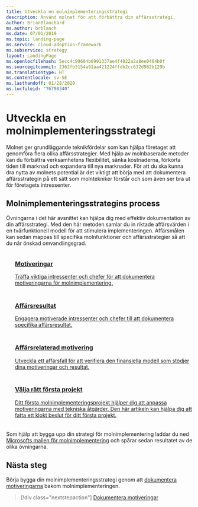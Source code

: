 ```yaml
---
title: Utveckla en molnimplementeringsstrategi
description: Använd molnet för att förbättra din affärsstrategi.
author: BrianBlanchard
ms.author: brblanch
ms.date: 07/01/2019
ms.topic: landing-page
ms.service: cloud-adoption-framework
ms.subservice: strategy
layout: LandingPage
ms.openlocfilehash: 5ecc4c99604b6991337ae4f4022a2a8ee0464b0f
ms.sourcegitcommit: 2362fb3154a91aa421224ffdb2cc632d982b129b
ms.translationtype: HT
ms.contentlocale: sv-SE
ms.lasthandoff: 01/28/2020
ms.locfileid: "76798340"
---
```

<!-- markdownlint-disable MD026 -->

# <a name="develop-a-cloud-adoption-strategy"></a>Utveckla en molnimplementeringsstrategi

Molnet ger grundläggande teknikfördelar som kan hjälpa företaget att genomföra flera olika affärsstrategier. Med hjälp av molnbaserade metoder kan du förbättra verksamhetens flexibilitet, sänka kostnaderna, förkorta tiden till marknad och expandera till nya marknader. För att du ska kunna dra nytta av molnets potential är det viktigt att börja med att dokumentera affärsstrategin på ett sätt som molntekniker förstår och som även ser bra ut för företagets intressenter.

## <a name="cloud-adoption-strategy-process"></a>Molnimplementeringsstrategins process

Övningarna i det här avsnittet kan hjälpa dig med effektiv dokumentation av din affärsstrategi. Med den här metoden samlar du in riktade affärsvärden i en tvärfunktionell modell för att stimulera implementeringen. Affärsmålen kan sedan mappas till specifika molnfunktioner och affärsstrategier så att du når önskad omvandlingsgrad.

<!--markdownlint-disable MD033 -->

<ul class="panelContent cardsF">
    <li style="display: flex; flex-direction: column;">
        <a href="./motivations.md">
            <div class="cardSize">
                <div class="cardPadding" style="padding-bottom:10px;">
                    <div class="card" style="padding-bottom:10px;">
                        <div class="cardImageOuter">
                            <div class="cardImage">
                                <img alt="" src="../_images/icons/1.png" data-linktype="external">
                            </div>
                        </div>
                        <div class="cardText" style="padding-left:0px;">
                            <h3>Motiveringar</h3>
Träffa viktiga intressenter och chefer för att dokumentera motiveringarna för molnimplementering.
                        </div>
                    </div>
                </div>
            </div>
        </a>
    </li>
    <li style="display: flex; flex-direction: column;">
        <a href="./business-outcomes/index.md">
            <div class="cardSize">
                <div class="cardPadding" style="padding-bottom:10px;">
                    <div class="card" style="padding-bottom:10px;">
                        <div class="cardImageOuter">
                            <div class="cardImage">
                                <img alt="" src="../_images/icons/2.png" data-linktype="external">
                            </div>
                        </div>
                        <div class="cardText" style="padding-left:0px;">
                            <h3>Affärsresultat</h3>
Engagera motiverade intressenter och chefer till att dokumentera specifika affärsresultat.
                        </div>
                    </div>
                </div>
            </div>
        </a>
    </li>
    <li style="display: flex; flex-direction: column;">
        <a href="./cloud-migration-business-case.md">
            <div class="cardSize">
                <div class="cardPadding" style="padding-bottom:10px;">
                    <div class="card" style="padding-bottom:10px;">
                        <div class="cardImageOuter">
                            <div class="cardImage">
                                <img alt="" src="../_images/icons/3.png" data-linktype="external">
                            </div>
                        </div>
                        <div class="cardText" style="padding-left:0px;">
                            <h3>Affärsrelaterad motivering</h3>
Utveckla ett affärsfall för att verifiera den finansiella modell som stödjer dina motiveringar och resultat.
                        </div>
                    </div>
                </div>
            </div>
        </a>
    </li>
    <li style="display: flex; flex-direction: column;">
        <a href="./first-adoption-project.md">
            <div class="cardSize">
                <div class="cardPadding" style="padding-bottom:10px;">
                    <div class="card" style="padding-bottom:10px;">
                        <div class="cardImageOuter">
                            <div class="cardImage">
                                <img alt="" src="../_images/icons/4.png" data-linktype="external">
                            </div>
                        </div>
                        <div class="cardText" style="padding-left:0px;">
                            <h3>Välja rätt första projekt</h3>
Ditt första molnimplementeringsprojekt hjälper dig att anpassa motiveringarna med tekniska åtgärder. Den här artikeln kan hjälpa dig att fatta ett klokt beslut för ditt första projekt.
                        </div>
                    </div>
                </div>
            </div>
        </a>
    </li>
</ul>

Som hjälp att bygga upp din strategi för molnimplementering laddar du ned [Microsofts mallen för molnimplementering](https://archcenter.blob.core.windows.net/cdn/fusion/readiness/Microsoft-Cloud-Adoption-Framework-Strategy-and-Plan-Template.docx) och spårar sedan resultatet av de olika övningarna.

## <a name="next-steps"></a>Nästa steg

Börja bygga din molnimplementeringsstrategi genom att [dokumentera motiveringarna](./motivations.md) bakom molnimplementeringen.

> [!div class="nextstepaction"]
> [Dokumentera motiveringar](./motivations.md)
